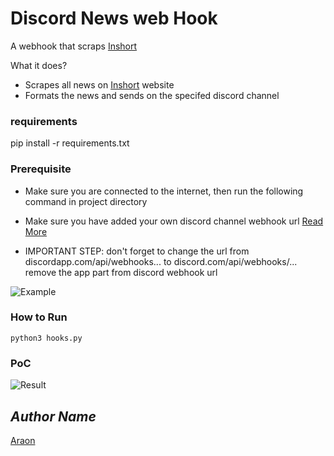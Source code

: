 # Discord News web Hook
A webhook that scraps [Inshort](https://inshort/read/en)

What it does?
* Scrapes all news on [Inshort](https://inshort/read/en) website
* Formats the news and sends on the specifed discord channel

### requirements
pip install -r requirements.txt

### Prerequisite
* Make sure you are connected to the internet, then run the following command in project directory
* Make sure you have added your own discord channel webhook url [Read More](https://support.discord.com/hc/en-us/articles/228383668-Intro-to-Webhooks)

* IMPORTANT STEP: don't forget to change the url from discordapp.com/api/webhooks... to discord.com/api/webhooks/... remove the app part from discord webhook url


![Example](https://media.giphy.com/media/BOMqjV2fo48JI8kH9o/giphy.gif)

### How to Run

```
python3 hooks.py
```

### PoC
![Result](https://media.giphy.com/media/CRRKWCo6gt38kq5XNw/giphy.gif)

## *Author Name*
[Araon](https://github.com/Araon)

